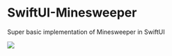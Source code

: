 # SwiftUI-Minesweeper
Super basic implementation of Minesweeper in SwiftUI

![](https://media.giphy.com/media/gY8X8ujlAdWZS24llG/giphy.gif)
